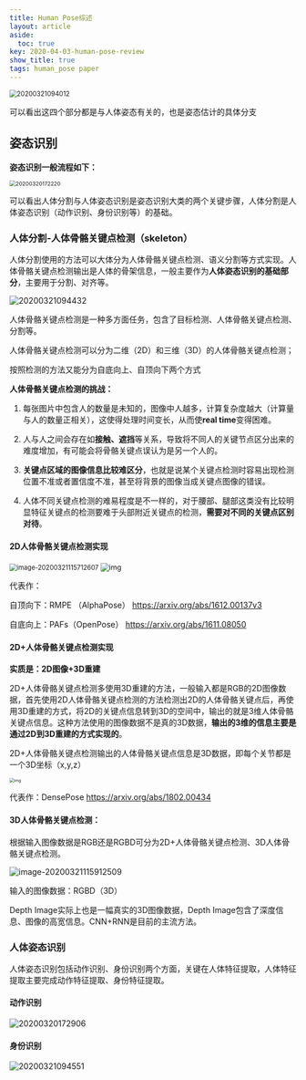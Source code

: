 ```yaml
---
title: Human Pose综述
layout: article
aside:
  toc: true
key: 2020-04-03-human-pose-review
show_title: true
tags: human_pose paper
---
```


<img src="https://raw.githubusercontent.com/JinluZhang1126/PublicPic/master/Pic/20200321094012.png" alt="20200321094012" style="zoom: 80%;" />

可以看出这四个部分都是与人体姿态有关的，也是姿态估计的具体分支
<!--more-->
## 姿态识别

**姿态识别一般流程如下：**

<img src="http://jinluzhang.site/PublicPic/Pic/20200320172220.png" alt="20200320172220" style="zoom: 67%;" />

可以看出人体分割与人体姿态识别是姿态识别大类的两个关键步骤，人体分割是人体姿态识别（动作识别、身份识别等）的基础。

### 人体分割-人体骨骼关键点检测（skeleton）

人体分割使用的方法可以大体分为人体骨骼关键点检测、语义分割等方式实现。人体骨骼关键点检测输出是人体的骨架信息，一般主要作为**人体姿态识别的基础部分**，主要用于分割、对齐等。

<img src="https://raw.githubusercontent.com/JinluZhang1126/PublicPic/master/Pic/20200321094432.png" alt="20200321094432" />

人体骨骼关键点检测是一种多方面任务，包含了目标检测、人体骨骼关键点检测、分割等。

人体骨骼关键点检测可以分为二维（2D）和三维（3D）的人体骨骼关键点检测；

按照检测的方法又能分为自底向上、自顶向下两个方式

**人体骨骼关键点检测的挑战：**

1. 每张图片中包含人的数量是未知的，图像中人越多，计算复杂度越大（计算量与人的数量正相关），这使得处理时间变长，从而使**real time**变得困难。

2. 人与人之间会存在如**接触、遮挡**等关系，导致将不同人的关键节点区分出来的难度增加，有可能会将骨骼关键点误认为是另一个人的。

3. **关键点区域的图像信息比较难区分**，也就是说某个关键点检测时容易出现检测位置不准或者置信度不准，甚至将背景的图像当成关键点图像的错误。

4. 人体不同关键点检测的难易程度是不一样的，对于腰部、腿部这类没有比较明显特征关键点的检测要难于头部附近关键点的检测，**需要对不同的关键点区别对待**。

#### **2D人体骨骼关键点检测实现**

<img src="https://raw.githubusercontent.com/JinluZhang1126/PublicPic/master/Pic/image-20200321115712607-1584763108036.png" alt="image-20200321115712607" style="zoom:80%;" />

<img src="https://raw.githubusercontent.com/JinluZhang1126/PublicPic/master/Pic/640.jpg" alt="img" style="zoom:90%;" />

代表作：

自顶向下：RMPE （AlphaPose） https://arxiv.org/abs/1612.00137v3  

自底向上：PAFs（OpenPose） https://arxiv.org/abs/1611.08050

#### **2D+人体骨骼关键点检测实现**

**实质是：2D图像+3D重建**

2D+人体骨骼关键点检测多使用3D重建的方法，一般输入都是RGB的2D图像数据，首先使用2D人体骨骼关键点检测的方法检测出2D的人体骨骼关键点后，再使用3D重建的方式，将2D的关键点信息转到3D的空间中，输出的就是3维人体骨骼关键点信息。这种方法使用的图像数据不是真的3D数据，**输出的3维的信息主要是通过2D到3D重建的方式实现的**。

2D+人体骨骼关键点检测输出的人体骨骼关键点信息是3D数据，即每个关节都是一个3D坐标（x,y,z）

<img src="https://raw.githubusercontent.com/JinluZhang1126/PublicPic/master/Pic/640-1584764809340.webp" alt="img" style="zoom: 50%;" />

代表作：DensePose https://arxiv.org/abs/1802.00434

#### **3D人体骨骼关键点检测：**

根据输入图像数据是RGB还是RGBD可分为2D+人体骨骼关键点检测、3D人体骨骼关键点检测。

![image-20200321115912509](https://raw.githubusercontent.com/JinluZhang1126/PublicPic/master/Pic/image-20200321115912509.png)

输入的图像数据：RGBD（3D）

Depth Image实际上也是一幅真实的3D图像数据，Depth Image包含了深度信息、图像的高宽信息。CNN+RNN是目前的主流方法。

### 人体姿态识别

人体姿态识别包括动作识别、身份识别两个方面，关键在人体特征提取，人体特征提取主要完成动作特征提取、身份特征提取。

#### 动作识别

<img src="https://raw.githubusercontent.com/JinluZhang1126/PublicPic/master/Pic/20200320172906.png" alt="20200320172906" />

#### 身份识别

<img src="https://raw.githubusercontent.com/JinluZhang1126/PublicPic/master/Pic/20200321094551.png" alt="20200321094551" />